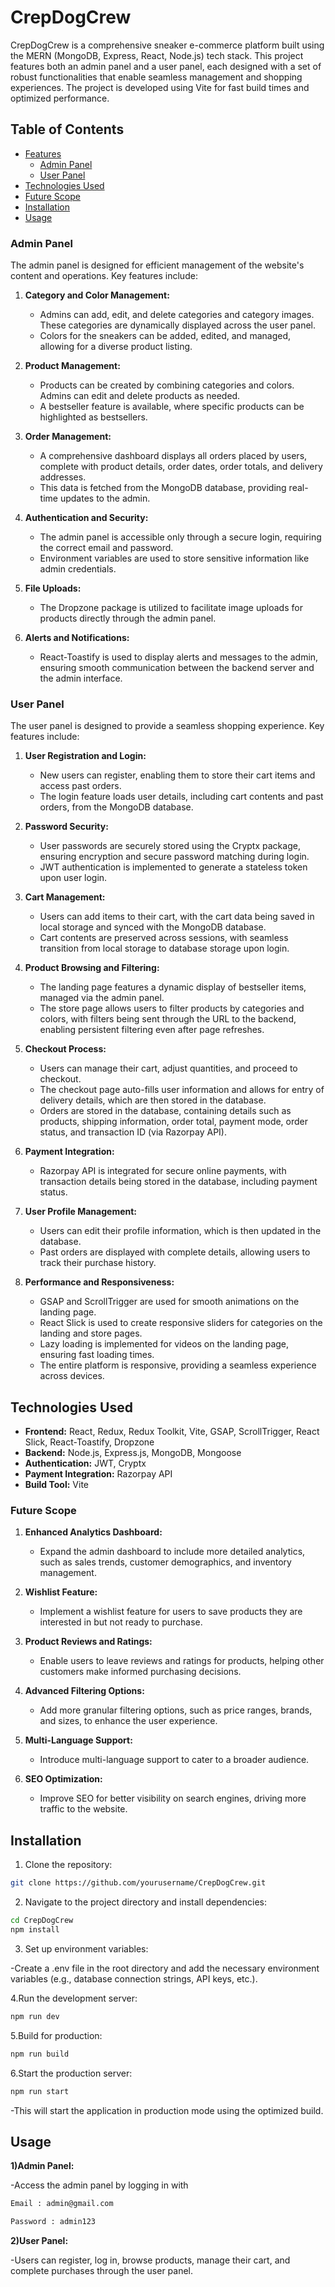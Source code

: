 # CrepDogCrew

CrepDogCrew is a comprehensive sneaker e-commerce platform built using the MERN (MongoDB, Express, React, Node.js) tech stack. This project features both an admin panel and a user panel, each designed with a set of robust functionalities that enable seamless management and shopping experiences. The project is developed using Vite for fast build times and optimized performance.

## Table of Contents

- [Features](#features)
  - [Admin Panel](#admin-panel)
  - [User Panel](#user-panel)
- [Technologies Used](#technologies-used)
- [Future Scope](#future-scope)
- [Installation](#installation)
- [Usage](#usage)

### Admin Panel

The admin panel is designed for efficient management of the website's content and operations. Key features include:

1. **Category and Color Management:**
   - Admins can add, edit, and delete categories and category images. These categories are dynamically displayed across the user panel.
   - Colors for the sneakers can be added, edited, and managed, allowing for a diverse product listing.
   
2. **Product Management:**
   - Products can be created by combining categories and colors. Admins can edit and delete products as needed.
   - A bestseller feature is available, where specific products can be highlighted as bestsellers.

3. **Order Management:**
   - A comprehensive dashboard displays all orders placed by users, complete with product details, order dates, order totals, and delivery addresses.
   - This data is fetched from the MongoDB database, providing real-time updates to the admin.

4. **Authentication and Security:**
   - The admin panel is accessible only through a secure login, requiring the correct email and password.
   - Environment variables are used to store sensitive information like admin credentials.

5. **File Uploads:**
   - The Dropzone package is utilized to facilitate image uploads for products directly through the admin panel.

6. **Alerts and Notifications:**
   - React-Toastify is used to display alerts and messages to the admin, ensuring smooth communication between the backend server and the admin interface.

### User Panel

The user panel is designed to provide a seamless shopping experience. Key features include:

1. **User Registration and Login:**
   - New users can register, enabling them to store their cart items and access past orders.
   - The login feature loads user details, including cart contents and past orders, from the MongoDB database.

2. **Password Security:**
   - User passwords are securely stored using the Cryptx package, ensuring encryption and secure password matching during login.
   - JWT authentication is implemented to generate a stateless token upon user login.

3. **Cart Management:**
   - Users can add items to their cart, with the cart data being saved in local storage and synced with the MongoDB database.
   - Cart contents are preserved across sessions, with seamless transition from local storage to database storage upon login.

4. **Product Browsing and Filtering:**
   - The landing page features a dynamic display of bestseller items, managed via the admin panel.
   - The store page allows users to filter products by categories and colors, with filters being sent through the URL to the backend, enabling persistent filtering even after page refreshes.

5. **Checkout Process:**
   - Users can manage their cart, adjust quantities, and proceed to checkout.
   - The checkout page auto-fills user information and allows for entry of delivery details, which are then stored in the database.
   - Orders are stored in the database, containing details such as products, shipping information, order total, payment mode, order status, and transaction ID (via Razorpay API).

6. **Payment Integration:**
   - Razorpay API is integrated for secure online payments, with transaction details being stored in the database, including payment status.

7. **User Profile Management:**
   - Users can edit their profile information, which is then updated in the database.
   - Past orders are displayed with complete details, allowing users to track their purchase history.

8. **Performance and Responsiveness:**
   - GSAP and ScrollTrigger are used for smooth animations on the landing page.
   - React Slick is used to create responsive sliders for categories on the landing and store pages.
   - Lazy loading is implemented for videos on the landing page, ensuring fast loading times.
   - The entire platform is responsive, providing a seamless experience across devices.


## Technologies Used

- **Frontend:** React, Redux, Redux Toolkit, Vite, GSAP, ScrollTrigger, React Slick, React-Toastify, Dropzone
- **Backend:** Node.js, Express.js, MongoDB, Mongoose
- **Authentication:** JWT, Cryptx
- **Payment Integration:** Razorpay API
- **Build Tool:** Vite

### Future Scope

1. **Enhanced Analytics Dashboard:**
   - Expand the admin dashboard to include more detailed analytics, such as sales trends, customer demographics, and inventory management.

2. **Wishlist Feature:**
   - Implement a wishlist feature for users to save products they are interested in but not ready to purchase.

3. **Product Reviews and Ratings:**
   - Enable users to leave reviews and ratings for products, helping other customers make informed purchasing decisions.

4. **Advanced Filtering Options:**
   - Add more granular filtering options, such as price ranges, brands, and sizes, to enhance the user experience.

5. **Multi-Language Support:**
   - Introduce multi-language support to cater to a broader audience.

6. **SEO Optimization:**
   - Improve SEO for better visibility on search engines, driving more traffic to the website.

## Installation

1. Clone the repository:
```bash
git clone https://github.com/yourusername/CrepDogCrew.git

```
2. Navigate to the project directory and install dependencies:
```sh
cd CrepDogCrew
npm install
```
3. Set up environment variables:

-Create a .env file in the root directory and add the necessary environment variables (e.g., database connection strings, API keys, etc.).

4.Run the development server:
```sh
npm run dev
```
5.Build for production:
```sh
npm run build
```
6.Start the production server:
```sh
npm run start
```
-This will start the application in production mode using the optimized build.

## Usage
**1)Admin Panel:**

-Access the admin panel by logging in with 
```sh
Email : admin@gmail.com
```
```sh
Password : admin123
```
**2)User Panel:**

-Users can register, log in, browse products, manage their cart, and complete purchases through the user panel.


